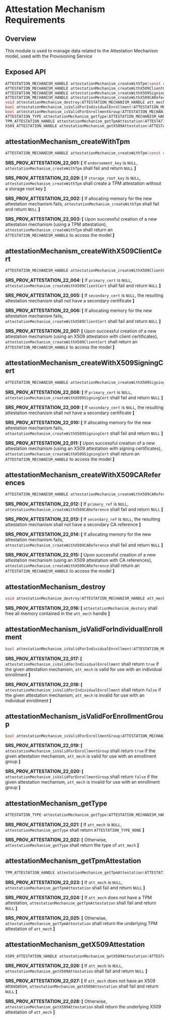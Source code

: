 # Attestation Mechanism Requirements

## Overview

This module is used to manage data related to the Attestation Mechanism model, used with the Provisioning Service

## Exposed API

```c
ATTESTATION_MECHANISM_HANDLE attestationMechanism_createWithTpm(const char* endorsement_key, const char* storage_root_key);
ATTESTATION_MECHANISM_HANDLE attestationMechanism_createWithX509ClientCert(const char* primary_cert, const char* secondary_cert);
ATTESTATION_MECHANISM_HANDLE attestationMechanism_createWithX509SigningCert(const char* primary_cert, const char* secondary_cert);
ATTESTATION_MECHANISM_HANDLE attestationMechanism_createWithX509CAReference(const char* primary_ref, const char* secondary_ref);
void attestationMechanism_destroy(ATTESTATION_MECHANISM_HANDLE att_mech);
bool attestationMechanism_isValidForIndividualEnrollment(ATTESTATION_MECHANISM_HANDLE att_mech);
bool attestationMechanism_isValidForEnrollmentGroup(ATTESTATION_MECHANISM_HANDLE att_mech);
ATTESTATION_TYPE attestationMechanism_getType(ATTESTATION_MECHANISM_HANDLE att_mech);
TPM_ATTESTATION_HANDLE attestationMechanism_getTpmAttestation(ATTESTATION_MECHANISM_HANDLE att_mech);
X509_ATTESTATION_HANDLE attestationMechanism_getX509Attestation(ATTESTATION_MECHANISM_HANDLE att_mech);
```


## attestationMechanism_createWithTpm

```c
ATTESTATION_MECHANISM_HANDLE attestationMechanism_createWithTpm(const char* endorsement_key, const char* storage_root_key);
```

**SRS_PROV_ATTESTATION_22_001: [** If `endorsement_key` is `NULL`, `attestationMechanism_createWithTpm` shall fail and return `NULL` **]**

**SRS_PROV_ATTESTATION_22_029: [** If `storage_root_key` is `NULL`, `attestationMechanism_createWithTpm` shall create a TPM attestation without a storage root key **]**

**SRS_PROV_ATTESTATION_22_002: [** If allocating memory for the new attestation mechanism fails, `attestationMechanism_createWithTpm` shall fail and return `NULL` **]**

**SRS_PROV_ATTESTATION_22_003: [** Upon successful creation of a new attestation mechanism (using a TPM attestation), `attestationMechanism_createWithTpm` shall return an `ATTESTATION_MECHANISM_HANDLE` to access the model **]**


## attestationMechanism_createWithX509ClientCert

```c
ATTESTATION_MECHANISM_HANDLE attestationMechanism_createWithX509ClientCert(const char* primary_cert, const char* secondary_cert);
```

**SRS_PROV_ATTESTATION_22_004: [** If `primary_cert` is `NULL`, `attestationMechanism_createWithX509ClientCert` shall fail and return `NULL` **]**

**SRS_PROV_ATTESTATION_22_005: [** If `secondary_cert` is `NULL`, the resulting attestation mechanism shall not have a secondary certificate **]**

**SRS_PROV_ATTESTATION_22_006: [** If allocating memory for the new attestation mechanism fails, `attestationMechanism_createWithX509ClientCert` shall fail and return `NULL` **]**

**SRS_PROV_ATTESTATION_22_007: [** Upon successful creation of a new attestation mechanism (using an X509 attestation with client certificates), `attestationMechanism_createWithX509ClientCert` shall return an `ATTESTATION_MECHANISM_HANDLE` to access the model **]**


## attestationMechanism_createWithX509SigningCert

```c
ATTESTATION_MECHANISM_HANDLE attestationMechanism_createWithX509SigningCert(const char* primary_cert, const char* secondary_cert);
```

**SRS_PROV_ATTESTATION_22_008: [** If `primary_cert` is `NULL`, `attestationMechanism_createWithX509SigningCert` shall fail and return `NULL` **]**

**SRS_PROV_ATTESTATION_22_009: [** If `secondary_cert` is `NULL`, the resulting attestation mechanism shall not have a secondary certificate **]**

**SRS_PROV_ATTESTATION_22_010: [** If allocating memory for the new attestation mechanism fails, `attestationMechanism_createWithX509SigningCert` shall fail and return `NULL` **]**

**SRS_PROV_ATTESTATION_22_011: [** Upon successful creation of a new attestation mechanism (using an X509 attestation with signing certificates), `attestationMechanism_createWithX509SigningCert` shall return an `ATTESTATION_MECHANISM_HANDLE` to access the model **]**


## attestationMechanism_createWithX509CAReferences

```c
ATTESTATION_MECHANISM_HANDLE attestationMechanism_createWithX509CAReference(const char* primary_ref, const char* secondary_ref);
```

**SRS_PROV_ATTESTATION_22_012: [** If `primary_ref` is `NULL`, `attestationMechanism_createWithX509CAReference` shall fail and return `NULL` **]**

**SRS_PROV_ATTESTATION_22_013: [** If `secondary_ref` is `NULL`, the resulting attestation mechanism shall not have a secondary CA reference **]**

**SRS_PROV_ATTESTATION_22_014: [** If allocating memory for the new attestation mechanism fails, `attestationMechanism_createWithX509CAReference` shall fail and return `NULL` **]**

**SRS_PROV_ATTESTATION_22_015: [** Upon successful creation of a new attestation mechanism (using an X509 attestation with CA references), `attestationMechanism_createWithX509CAReference` shall return an `ATTESTATION_MECHANISM_HANDLE` to access the model **]**


## attestationMechanism_destroy

```c
void attestationMechanism_destroy(ATTESTATION_MECHANISM_HANDLE att_mech);
```

**SRS_PROV_ATTESTATION_22_016: [** `attestationMechanism_destory` shall free all memory contained in the `att_mech` handle **]**


## attestationMechanism_isValidForIndividualEnrollment

```c
bool attestationMechanism_isValidForIndividualEnrollment(ATTESTATION_MECHANISM_HANDLE att_mech);
```

**SRS_PROV_ATTESTATION_22_017: [** `attestationMechanism_isValidForIndividualEnrollment` shall return `true` if the given attestation mechanism, `att_mech` is valid for use with an individual enrollment **]**

**SRS_PROV_ATTESTATION_22_018: [** `attestationMechanism_isValidForIndividualEnrollment` shall return `false` if the given attestation mechanism, `att_mech` is invalid for use with an individual enrollment **]**


## attestationMechanism_isValidForEnrollmentGroup

```c
bool attestationMechanism_isValidForEnrollmentGroup(ATTESTATION_MECHANISM_HANDLE att_mech);
```

**SRS_PROV_ATTESTATION_22_019: [** `attestationMechanism_isValidForEnrollmentGroup` shall return `true` if the given attestation mechanism, `att_mech` is valid for use with an enrollment group **]**

**SRS_PROV_ATTESTATION_22_020: [** `attestationMechanism_isValidForEnrollmentGroup` shall return `false` if the given attestation mechanism, `att_mech` is invalid for use with an enrollment group **]**


## attestationMechanism_getType

```c
ATTESTATION_TYPE attestationMechanism_getType(ATTESTATION_MECHANISM_HANDLE att_mech);
```

**SRS_PROV_ATTESTATION_22_021: [** If `att_mech` is `NULL`, `attestationMechanism_getType` shall return `ATTESTATION_TYPE_NONE` **]**


**SRS_PROV_ATTESTATION_22_022: [** Otherwise, `attestationMechanism_getType` shall return the type of `att_mech` **]**


## attestationMechanism_getTpmAttestation

```c
TPM_ATTESTATION_HANDLE attestationMechanism_getTpmAttestation(ATTESTATION_MECHANISM_HANDLE att_mech);
```

**SRS_PROV_ATTESTATION_22_023: [** If `att_mech` is `NULL`, `attestationMechanism_getTpmAttestation` shall fail and return `NULL` **]**

**SRS_PROV_ATTESTATION_22_024: [** If `att_mech` does not have a TPM attestation, `attestationMechanism_getTpmAttestation` shall fail and return `NULL` **]**

**SRS_PROV_ATTESTATION_22_025: [** Otherwise, `attestationMechanism_getTpmAttestation` shall return the underlying TPM attestation of `att_mech` **]**


## attestationMechanism_getX509Attestation

```c
X509_ATTESTATION_HANDLE attestationMechanism_getX509Attestation(ATTESTATION_MECHANISM_HANDLE att_mech);
```

**SRS_PROV_ATTESTATION_22_026: [** If `att_mech` is `NULL`, `attestationMechanism_getX509Attestation` shall fail and return `NULL` **]**

**SRS_PROV_ATTESTATION_22_027: [** If `att_mech` does not have an X509 attestation, `attestationMechanism_getX509Attestation` shall fail and return `NULL` **]**

**SRS_PROV_ATTESTATION_22_028: [** Otherwise, `attestationMechanism_getX509Attestation` shall return the underlying X509 attestation of `att_mech` **]**